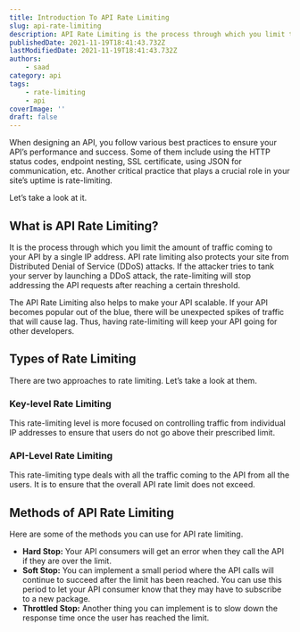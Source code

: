 ```yaml
---
title: Introduction To API Rate Limiting
slug: api-rate-limiting
description: API Rate Limiting is the process through which you limit the amount of traffic coming to your API by a single IP address.
publishedDate: 2021-11-19T18:41:43.732Z
lastModifiedDate: 2021-11-19T18:41:43.732Z
authors:
    - saad
category: api
tags:
    - rate-limiting
    - api
coverImage: ''
draft: false
---
```


<Lead>

When designing an API, you follow various best practices to ensure your API’s performance and success. Some of them include using the HTTP status codes, endpoint nesting, SSL certificate, using JSON for communication, etc. Another critical practice that plays a crucial role in your site’s uptime is rate-limiting.

</Lead>

Let’s take a look at it.

## What is API Rate Limiting?

It is the process through which you limit the amount of traffic coming to your API by a single IP address. API rate limiting also protects your site from Distributed Denial of Service (DDoS) attacks. If the attacker tries to tank your server by launching a DDoS attack, the rate-limiting will stop addressing the API requests after reaching a certain threshold.

The API Rate Limiting also helps to make your API scalable. If your API becomes popular out of the blue, there will be unexpected spikes of traffic that will cause lag. Thus, having rate-limiting will keep your API going for other developers.

## Types of Rate Limiting

There are two approaches to rate limiting. Let’s take a look at them.

### Key-level Rate Limiting

This rate-limiting level is more focused on controlling traffic from individual IP addresses to ensure that users do not go above their prescribed limit.

### API-Level Rate Limiting

This rate-limiting type deals with all the traffic coming to the API from all the users. It is to ensure that the overall API rate limit does not exceed.

## Methods of API Rate Limiting

Here are some of the methods you can use for API rate limiting.

- **Hard Stop:** Your API consumers will get an error when they call the API if they are over the limit.
- **Soft Stop:** You can implement a small period where the API calls will continue to succeed after the limit has been reached. You can use this period to let your API consumer know that they may have to subscribe to a new package.
- **Throttled Stop:** Another thing you can implement is to slow down the response time once the user has reached the limit.

